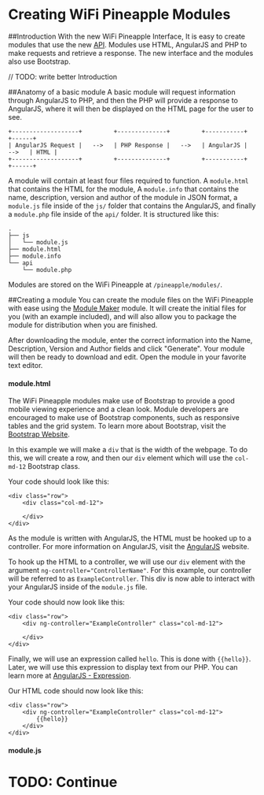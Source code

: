 # Creating WiFi Pineapple Modules

##Introduction
With the new WiFi Pineapple Interface, It is easy to create modules that use the new [API](api.md).
Modules use HTML, AngularJS and PHP to make requests and retrieve a response. The new interface and the modules also use Bootstrap.

// TODO: write better Introduction


##Anatomy of a basic module
A basic module will request information through AngularJS to PHP, and then the PHP will provide a response to AngularJS, where it will then be displayed on the HTML page for the user to see.

```
+-------------------+         +--------------+         +-----------+         +------+
| AngularJS Request |   -->   | PHP Response |   -->   | AngularJS |   -->   | HTML |
+-------------------+         +--------------+         +-----------+         +------+
```

A module will contain at least four files required to function. A `module.html` that contains the HTML for the module, A `module.info` that contains the name, description, version and author of the module in JSON format, a `module.js` file inside of the `js/` folder that contains the AngularJS, and finally a `module.php` file inside of the `api/` folder. It is structured like this:
```
.
├── js
│   └── module.js
├── module.html
├── module.info
└── api
    └── module.php
```

Modules are stored on the WiFi Pineapple at `/pineapple/modules/`.

##Creating a module
You can create the module files on the WiFi Pineapple with ease using the [Module Maker](https://www.wifipineapple.com/modules) module. It will create the initial files for you (with an example included), and will also allow you to package the module for distribution when you are finished.

After downloading the module, enter the correct information into the Name, Description, Version and Author fields and click "Generate". Your module will then be ready to download and edit. Open the module in your favorite text editor.

#### module.html
The WiFi Pineapple modules make use of Bootstrap to provide a good mobile viewing experience and a clean look. Module developers are encouraged to make use of Bootstrap components, such as responsive tables and the grid system. To learn more about Bootstrap, visit the [Bootstrap Website](https://getbootstrap.com).

In this example we will make a `div` that is the width of the webpage. To do this, we will create a row, and then our `div` element which will use the `col-md-12` Bootstrap class.

Your code should look like this:
```
<div class="row">
    <div class="col-md-12">

    </div>
</div>
```

As the module is written with AngularJS, the HTML must be hooked up to a controller. For more information on AngularJS, visit the [AngularJS](https://angularjs.org) website.

To hook up the HTML to a controller, we will use our `div` element with the argument `ng-controller="ControllerName"`. For this example, our controller will be referred to as `ExampleController`. This div is now able to interact with your AngularJS inside of the `module.js` file.

Your code should now look like this:
```
<div class="row">
    <div ng-controller="ExampleController" class="col-md-12">

    </div>
</div>
```

Finally, we will use an expression called `hello`. This is done with `{{hello}}`. Later, we will use this expression to display text from our PHP. You can learn more at [AngularJS - Expression](https://docs.angularjs.org/guide/expression).

Our HTML code should now look like this:
```
<div class="row">
    <div ng-controller="ExampleController" class="col-md-12">
        {{hello}}
    </div>
</div>
```

#### module.js
# TODO: Continue
